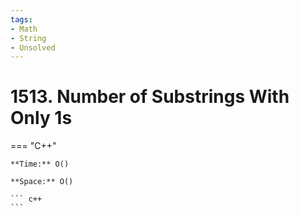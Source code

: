```yaml
---
tags:
- Math
- String
- Unsolved
---
```



# 1513. Number of Substrings With Only 1s

=== "C++"

    **Time:** O()

    **Space:** O()

    ``` c++
    ```